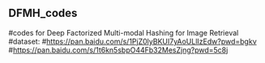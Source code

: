 ## DFMH_codes
#codes for Deep Factorized Multi-modal Hashing for Image Retrieval
#dataset:
#https://pan.baidu.com/s/1PjZ0lyBKUI7yAoULlIzEdw?pwd=bgkv
#https://pan.baidu.com/s/1t6kn5sbpO44Fb32MesZjng?pwd=5c8j
